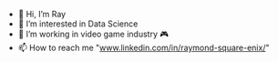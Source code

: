- 👋 Hi, I’m Ray
- 👀 I’m interested in Data Science
- 🌱 I’m working in video game industry 🎮
- 📫 How to reach me "www.linkedin.com/in/raymond-square-enix/"


